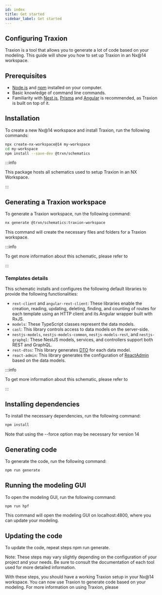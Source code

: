 ```yaml
---
id: index
title: Get started
sidebar_label: Get started
---
```


## Configuring Traxion

Traxion is a tool that allows you to generate a lot of code based on your modeling. This guide will show you how to set up Traxion in an Nx@14 workspace.

## Prerequisites

- [Node.js](https://nodejs.org/) and [npm](https://www.npmjs.com/) installed on your computer.
- Basic knowledge of command line commands.
- Familiarity with [Nest.js](https://nestjs.com/), [Prisma](https://www.prisma.io/) and [Angular](https://angular.io/) is recommended, as Traxion is built on top of it.

## Installation

To create a new Nx@14 workspace and install Traxion, run the following commands:

```bash
npx create-nx-workspace@14 my-workspace
cd my-workspace
npm install --save-dev @trxn/schematics
````

:::info

This package hosts all schematics used to setup Traxion in an NX Workspace.

:::

## Generating a Traxion workspace

To generate a Traxion workspace, run the following command:

```bash
nx generate @trxn/schematics:traxion-workspace
```

This command will create the necessary files and folders for a Traxion workspace.

:::info

To get more information about this schematic, please refer to

:::

### Templates details

This schematic installs and configures the following default libraries to provide the following functionalities:

- `rext-client` and `angular-rext-client`: These libraries enable the creation, reading, updating, deleting, finding, and counting of routes for each template using an HTTP client and its Angular wrapper built with RxJS.
- `models`: These TypeScript classes represent the data models.
- `casl`: This library controls access to data models on the server-side.
- `nestjs-models`, `nestjs-models-common`, `nestjs-models-rest`, and `nestjs-graphql`: These NestJS models, services, and controllers support both REST and GraphQL.
- `rest-dtos`: This library generates [DTO](https://en.wikipedia.org/wiki/Data_transfer_object) for each data model.
- `react-admin`: This library generates the configuration of [ReactAdmin](https://marmelab.com/react-admin/) based on the data models.

:::info

To get more information about this schematic, please refer to 

:::

## Installing dependencies

To install the necessary dependencies, run the following command:

```bash
npm install
```

Note that using the --force option may be necessary for version 14

## Generating code

To generate the code, run the following command:

```bash
npm run generate
```

## Running the modeling GUI

To open the modeling GUI, run the following command:

```bash
npm run hpf
```

This command will open the modeling GUI on localhost:4800, where you can update your modeling.

## Updating the code

To update the code, repeat steps npm run generate.

Note: These steps may vary slightly depending on the configuration of your project and your needs. Be sure to consult the documentation of each tool used for more detailed information.

With these steps, you should have a working Traxion setup in your Nx@14 workspace. You can now use Traxion to generate code based on your modeling. For more information on using Traxion, please
